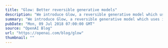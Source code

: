 ```yaml
---
title: "Glow: Better reversible generative models"
description: "We introduce Glow, a reversible generative model which uses invertible 1x1 convolutions. It extends previous work on reversible generative models and simplifies the architecture. Our model can generate realistic high resolution images, supports efficient sampling, and discovers features that can be used to manipulate attributes of data. We’re releasing code for the model and an online visualization tool so people can explore and build on these results."
summary: "We introduce Glow, a reversible generative model which uses invertible 1x1 convolutions. It extends previous work on reversible generative models and simplifies the architecture. Our model can generate realistic high resolution images, supports efficient sampling, and discovers features that can be used to manipulate attributes of data. We’re releasing code for the model and an online visualization tool so people can explore and build on these results."
pubDate: "Mon, 09 Jul 2018 07:00:00 GMT"
source: "OpenAI Blog"
url: "https://openai.com/blog/glow"
thumbnail: ""
---
```



